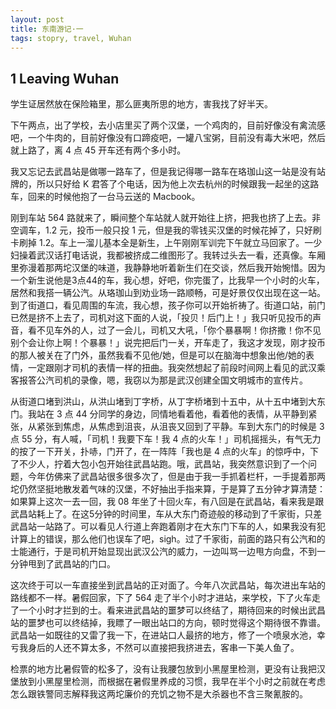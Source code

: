 ```yaml
---
layout: post
title: 东南游记·一
tags: stopry, travel, Wuhan
---
```


## 1 Leaving Wuhan

学生证居然放在保险箱里，那么匪夷所思的地方，害我找了好半天。

下午两点，出了学校，去小店里买了两个汉堡，一个鸡肉的，目前好像没有禽流感吧，一个牛肉的，目前好像没有口蹄疫吧，一罐八宝粥，目前没有毒大米吧，然后就上路了，离 4 点 45 开车还有两个多小时。

我又忘记去武昌站是做哪一路车了，但是我记得哪一路车在珞珈山这一站是没有站牌的，所以只好给 K 君答了个电话，因为他上次去杭州的时候跟我一起坐的这路车，回来的时候他抱了一台马云送的 Macbook。

刚到车站 564 路就来了，瞬间整个车站就人就开始往上挤，把我也挤了上去。非空调车，1.2 元，投币一般只投 1 元，但是我的零钱买汉堡的时候花掉了，只好刷卡刷掉 1.2。车上一溜儿基本全是新生，上午刚刚军训完下午就立马回家了。一少妇操着武汉话打电话说，我都被挤成二维图形了。我转过头去一看，还真像。车厢里弥漫着那两坨汉堡的味道，我静静地听着新生们在交谈，然后我开始惋惜。因为一个新生说他是3点44的车，我心想，好吧，你完蛋了，比我早一个小时的火车，居然和我搭一辆公汽。从珞珈山到劝业场一路顺畅，可是好景仅仅出现在这一站。到了街道口，看见周围的车流，我心想，孩子你可以开始祈祷了。街道口站，前门已然是挤不上去了，司机对这下面的人说，「投贝！后门上！」我只听见投币的声音，看不见车外的人，过了一会儿，司机又大吼，「你个暴暴啊！你挤撒！你不见别个会让你上啊！个暴暴！」说完把后门一关，开车走了，我这才发现，刚才投币的那人被关在了门外，虽然我看不见他/她，但是可以在脑海中想象出他/她的表情，一定跟刚才司机的表情一样的扭曲。我突然想起了前段时间网上看见的武汉乘客报答公汽司机的录像，嗯，我窃以为那是武汉创建全国文明城市的宣传片。

从街道口堵到洪山，从洪山堵到丁字桥，从丁字桥堵到十五中，从十五中堵到大东门。我站在 3 点 44 分同学的身边，同情地看着他，看着他的表情，从平静到紧张，从紧张到焦虑，从焦虑到沮丧，从沮丧又回到了平静。车到大东门的时候是 3 点 55 分，有人喊，「司机！我要下车！我 4 点的火车！」司机摇摇头，有气无力的按了一下开关，扑哧，门开了，在一阵阵「我也是 4 点的火车」的惊呼中，下了不少人，拧着大包小包开始往武昌站跑。哦，武昌站，我突然意识到了一个问题，今年仿佛来了武昌站很多很多次了，但是由于我一手抓着栏杆，一手提着那两坨仍然坚挺地散发着气味的汉堡，不好抽出手指来算，于是算了五分钟才算清楚：如果算上这次一去一回，我 08 年坐了十回火车，有八回是在武昌站，看来我是跟武昌站耗上了。在这5分钟的时间里，车从大东门奇迹般的移动到了千家街，只差武昌站一站路了。可以看见人行道上奔跑着刚才在大东门下车的人，如果我没有犯计算上的错误，那么他们也误车了吧，sigh。过了千家街，前面的路只有公汽和的士能通行，于是司机开始显现出武汉公汽的威力，一边叫骂一边甩方向盘，不到一分钟甩到了武昌站的门口。

这次终于可以一车直接坐到武昌站的正对面了。今年八次武昌站，每次进出车站的路线都不一样。暑假回家，下了 564 走了半个小时才进站，来学校，下了火车走了一个小时才拦到的士。看来进武昌站的噩梦可以终结了，期待回来的时候出武昌站的噩梦也可以终结掉，我瞟了一眼出站口的方向，顿时觉得这个期待很不靠谱。武昌站一如既往的又雷了我一下，在进站口人最挤的地方，修了一个喷泉水池，幸亏我身后的人还不算太多，不然可以直接把我挤进去，客串一下美人鱼了。

检票的地方比暑假管的松多了，没有让我腰包放到小黑屋里检测，更没有让我把汉堡放到小黑屋里检测，而根据在暑假里养成的习惯，我早在半个小时之前就在考虑怎么跟铁警同志解释我这两坨廉价的充饥之物不是大杀器也不含三聚氰胺的。